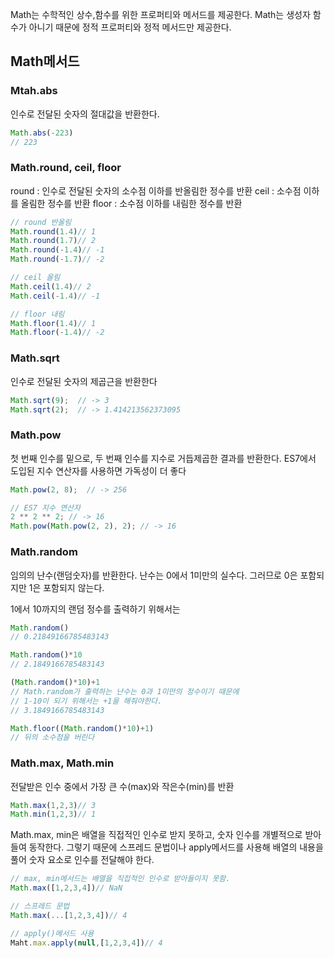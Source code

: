 Math는 수학적인 상수,함수를 위한 프로퍼티와 메서드를 제공한다. Math는 생성자 함수가 아니기 때문에 정적 프로퍼티와 정적 메서드만 제공한다.

## Math메서드

### Mtah.abs

인수로 전달된 숫자의 절대값을 반환한다.

```jsx
Math.abs(-223)
// 223
```

### Math.round, ceil, floor

round : 인수로 전달된 숫자의 소수점 이하를 반올림한 정수를 반환
ceil : 소수점 이하를 올림한 정수를 반환
floor : 소수점 이하를 내림한 정수를 반환

```jsx
// round 반올림
Math.round(1.4)// 1 
Math.round(1.7)// 2
Math.round(-1.4)// -1
Math.round(-1.7)// -2

// ceil 올림
Math.ceil(1.4)// 2
Math.ceil(-1.4)// -1

// floor 내림
Math.floor(1.4)// 1
Math.floor(-1.4)// -2
```

### Math.sqrt

인수로 전달된 숫자의 제곱근을 반환한다

```jsx
Math.sqrt(9);  // -> 3
Math.sqrt(2);  // -> 1.414213562373095
```

### Math.pow

첫 번째 인수를 밑으로, 두 번째 인수를 지수로 거듭제곱한 결과를 반환한다. ES7에서 도입된 지수 연산자를 사용하면 가독성이 더 좋다

```jsx
Math.pow(2, 8);  // -> 256

// ES7 지수 연산자
2 ** 2 ** 2; // -> 16
Math.pow(Math.pow(2, 2), 2); // -> 16
```

### Math.random

임의의 난수(랜덤숫자)를 반환한다. 난수는 0에서 1미만의 실수다. 그러므로 0은 포함되지만 1은 포함되지 않는다. 

1에서 10까지의 랜덤 정수를 출력하기 위해서는

```jsx
Math.random()
// 0.21849166785483143

Math.random()*10
// 2.1849166785483143

(Math.random()*10)+1
// Math.random가 출력하는 난수는 0과 1미만의 정수이기 때문에
// 1-10이 되기 위해서는 +1을 해줘야한다.
// 3.1849166785483143

Math.floor((Math.random()*10)+1)
// 뒤의 소수점을 버린다 
```

### Math.max, Math.min

전달받은 인수 중에서 가장 큰 수(max)와 작은수(min)를 반환

```jsx
Math.max(1,2,3)// 3
Math.min(1,2,3)// 1
```

Math.max, min은 배열을 직접적인 인수로 받지 못하고, 숫자 인수를 개별적으로 받아들여 동작한다. 그렇기 때문에 스프레드 문법이나 apply메서드를 사용해 배열의 내용을 풀어 숫자 요소로 인수를 전달해야 한다.  

```jsx
// max, min메서드는 배열을 직접적인 인수로 받아들이지 못함. 
Math.max([1,2,3,4])// NaN

// 스프레드 문법 
Math.max(...[1,2,3,4])// 4

// apply()메서드 사용
Maht.max.apply(null,[1,2,3,4])// 4
```